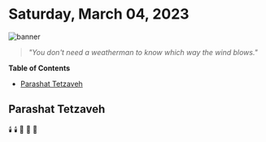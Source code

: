 # Saturday, March 04, 2023
![banner](https://picsum.photos/seed/2023-March-04/500/200)
> _"You don't need a weatherman to know which way the wind blows."_
<!-- START doctoc generated TOC please keep comment here to allow auto update -->
<!-- DON'T EDIT THIS SECTION, INSTEAD RE-RUN doctoc TO UPDATE -->
**Table of Contents**

- [Parashat Tetzaveh](#parashat-tetzaveh)

<!-- END doctoc generated TOC please keep comment here to allow auto update -->
## Parashat Tetzaveh
:candle: :candle: :bread: :bread: :wine_glass:
<!--- TODO: fill me out, if you have time today (above this line)--->
